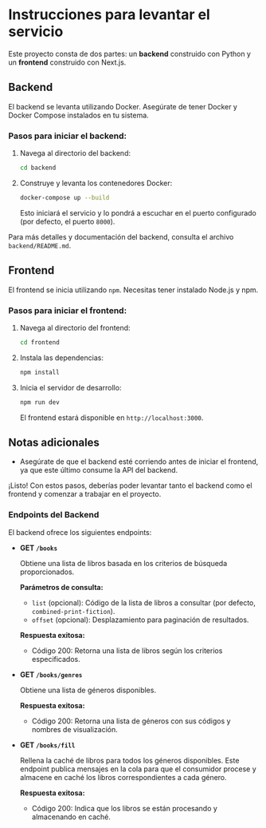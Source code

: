 # Instrucciones para levantar el servicio

Este proyecto consta de dos partes: un **backend** construido con Python y un **frontend** construido con Next.js.

## Backend

El backend se levanta utilizando Docker. Asegúrate de tener Docker y Docker Compose instalados en tu sistema.

### Pasos para iniciar el backend:

1. Navega al directorio del backend:

   ```bash
   cd backend
   ```

2. Construye y levanta los contenedores Docker:

   ```bash
   docker-compose up --build
   ```

   Esto iniciará el servicio y lo pondrá a escuchar en el puerto configurado (por defecto, el puerto `8000`).

Para más detalles y documentación del backend, consulta el archivo `backend/README.md`.

## Frontend

El frontend se inicia utilizando `npm`. Necesitas tener instalado Node.js y npm.

### Pasos para iniciar el frontend:

1. Navega al directorio del frontend:

   ```bash
   cd frontend
   ```

2. Instala las dependencias:

   ```bash
   npm install
   ```

3. Inicia el servidor de desarrollo:

   ```bash
   npm run dev
   ```

   El frontend estará disponible en `http://localhost:3000`.

## Notas adicionales

- Asegúrate de que el backend esté corriendo antes de iniciar el frontend, ya que este último consume la API del backend.


¡Listo! Con estos pasos, deberías poder levantar tanto el backend como el frontend y comenzar a trabajar en el proyecto.
### Endpoints del Backend

El backend ofrece los siguientes endpoints:

- **GET `/books`**

  Obtiene una lista de libros basada en los criterios de búsqueda proporcionados.

  **Parámetros de consulta:**

  - `list` (opcional): Código de la lista de libros a consultar (por defecto, `combined-print-fiction`).
  - `offset` (opcional): Desplazamiento para paginación de resultados.

  **Respuesta exitosa:**

  - Código 200: Retorna una lista de libros según los criterios especificados.

- **GET `/books/genres`**

  Obtiene una lista de géneros disponibles.

  **Respuesta exitosa:**

  - Código 200: Retorna una lista de géneros con sus códigos y nombres de visualización.

- **GET `/books/fill`**

  Rellena la caché de libros para todos los géneros disponibles. Este endpoint publica mensajes en la cola para que el consumidor procese y almacene en caché los libros correspondientes a cada género.

  **Respuesta exitosa:**

  - Código 200: Indica que los libros se están procesando y almacenando en caché.

